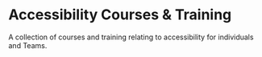 # Accessibility Courses & Training
A collection of courses and training relating to accessibility for individuals and Teams.
